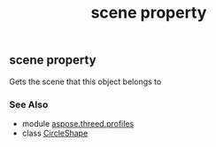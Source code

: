 ﻿---
title: scene property
second_title: Aspose.3D for Python via .NET API References
description: 
type: docs
weight: 160
url: /python-net/aspose.threed.profiles/circleshape/scene/
is_root: false
---

## scene property


Gets the scene that this object belongs to

### See Also
* module [aspose.threed.profiles](../../)
* class [CircleShape](/3d/python-net/aspose.threed.profiles/circleshape)
